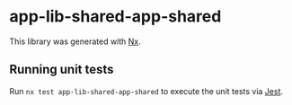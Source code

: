 # app-lib-shared-app-shared

This library was generated with [Nx](https://nx.dev).

## Running unit tests

Run `nx test app-lib-shared-app-shared` to execute the unit tests via [Jest](https://jestjs.io).
